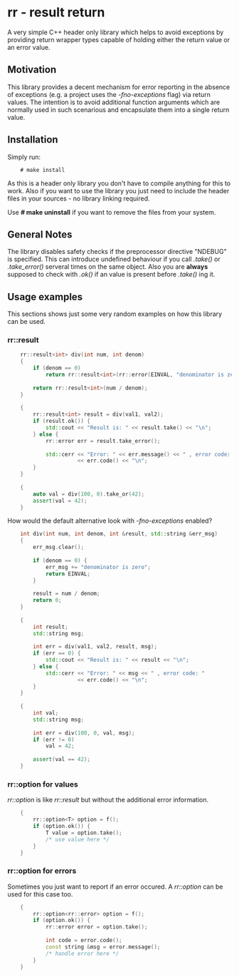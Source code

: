 # rr - result return

A very simple C++ header only library which helps to avoid exceptions by
providing return wrapper types capable of holding either the return value or an
error value.

## Motivation

This library provides a decent mechanism for error reporting in the absence of
exceptions (e.g. a project uses the _-fno-exceptions_ flag) via return values.
The intention is to avoid additional function arguments which are normally
used in such scenarious and encapsulate them into a single return value.

## Installation

Simply run:

```
    # make install
```

As this is a header only library you don't have to compile anything for this
to work. Also if you want to use the library you just need to include the header
files in your sources - no library linking required.


Use __# make uninstall__ if you want to remove the files from your system.

## General Notes

The library disables safety checks if the preprocessor directive "NDEBUG" is
specified. This can introduce undefined behaviour if you call _.take()_ or
_.take_error()_ serveral times on the same object. Also you are __always__
supposed to check with _.ok()_ if an value is present before _.take()_ ing it.

## Usage examples

This sections shows just some very random examples on how this library can be
used.

### rr::result

```cpp
    rr::result<int> div(int num, int denom)
    {
        if (denom == 0)
            return rr::result<int>(rr::error(EINVAL, "denominator is zero"));
         
        return rr::result<int>(num / denom);
    }
    
    {
        rr::result<int> result = div(val1, val2);
        if (result.ok()) {
            std::cout << "Result is: " << result.take() << "\n";
        } else {
            rr::error err = result.take_error();
            
            std::cerr << "Error: " << err.message() << " , error code: "
                      << err.code() << "\n";
        }
    }
    
    {
        auto val = div(100, 0).take_or(42);
        assert(val = 42);
    }
```

How would the default alternative look with _-fno-exceptions_ enabled?
```cpp
    int div(int num, int denom, int &result, std::string &err_msg)
    {
        err_msg.clear();
        
        if (denom == 0) {
            err_msg += "denominator is zero";
            return EINVAL;
        }
        
        result = num / denom;
        return 0;
    }
    
    {
        int result;
        std::string msg;
        
        int err = div(val1, val2, result, msg);
        if (err == 0) {
            std::cout << "Result is: " << result << "\n";
        } else {
            std::cerr << "Error: " << msg << " , error code: " 
                      << err.code() << "\n";
        }
    }
    
    {
        int val;
        std::string msg;
        
        int err = div(100, 0, val, msg);
        if (err != 0)
            val = 42;
        
        assert(val == 42);
    }
```

### rr::option for values

_rr::option_ is like _rr::result_ but without the additional error information.

```cpp
    {
        rr::option<T> option = f();
        if (option.ok()) {
            T value = option.take();
            /* use value here */
        }
    }
```

### rr::option for errors

Sometimes you just want to report if an error occured. A _rr::option_ can be
used for this case too.

```cpp
    {
        rr::option<rr::error> option = f();
        if (option.ok()) {
            rr::error error = option.take();
            
            int code = error.code();
            const string &msg = error.message();
            /* handle error here */
        }
    }
```
